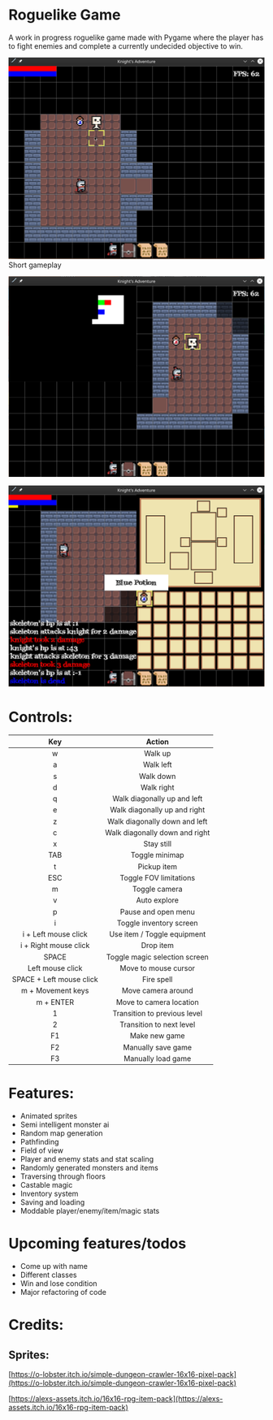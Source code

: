 # Roguelike Game
A work in progress roguelike game made with Pygame where the player has to fight enemies and complete a currently undecided objective to win.

![Demo](resource/readme/Demo.gif)
Short gameplay

![Still](resource/readme/Still.png)

![Inventory](resource/readme/Inventory.png)

# Controls:

| Key | Action |
|:---:|:---:|
| w   | Walk up |
| a   | Walk left |
| s   | Walk down |
| d   | Walk right |
| q   | Walk diagonally up and left |
| e   | Walk diagonally up and right |
| z   | Walk diagonally down and left |
| c   | Walk diagonally down and right |
| x   | Stay still |
| TAB | Toggle minimap |
| t   | Pickup item |
| ESC | Toggle FOV limitations |
| m   | Toggle camera |
| v   | Auto explore |
| p   | Pause and open menu |
| i   | Toggle inventory screen |
| i + Left mouse click | Use item / Toggle equipment |
| i + Right mouse click | Drop item |
| SPACE | Toggle magic selection screen |
| Left mouse click | Move to mouse cursor |
| SPACE + Left mouse click | Fire spell |
| m + Movement keys | Move camera around |
| m + ENTER | Move to camera location |
| 1 | Transition to previous level |
| 2 | Transition to next level |
| F1 | Make new game |
| F2 | Manually save game |
| F3 | Manually load game |

# Features:
- Animated sprites
- Semi intelligent monster ai
- Random map generation
- Pathfinding
- Field of view
- Player and enemy stats and stat scaling
- Randomly generated monsters and items
- Traversing through floors
- Castable magic
- Inventory system
- Saving and loading
- Moddable player/enemy/item/magic stats

# Upcoming features/todos
- Come up with name
- Different classes
- Win and lose condition
- Major refactoring of code

# Credits:  
## Sprites:
[https://o-lobster.itch.io/simple-dungeon-crawler-16x16-pixel-pack](https://o-lobster.itch.io/simple-dungeon-crawler-16x16-pixel-pack)

[https://alexs-assets.itch.io/16x16-rpg-item-pack](https://alexs-assets.itch.io/16x16-rpg-item-pack)
